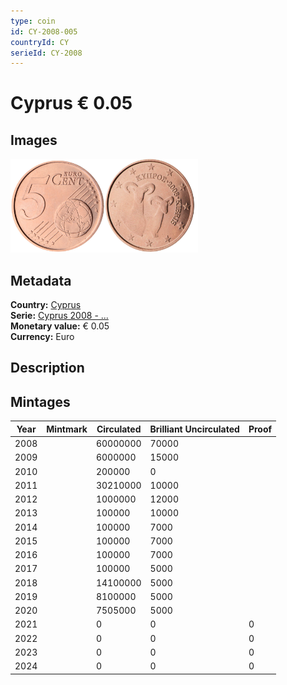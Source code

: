 ```yaml
---
type: coin
id: CY-2008-005
countryId: CY
serieId: CY-2008
---
```


# Cyprus € 0.05

## Images

<img src="../../../Images/common-2007-005.png" height="150" alt="Front image"><img src="Images/cyprus-2008-005.png" height="150" alt="Back image">

## Metadata

**Country:** [Cyprus](../index.md)\
**Serie:** [Cyprus 2008 - ...](index.md)\
**Monetary value:** € 0.05\
**Currency:** Euro

## Description


## Mintages

| Year | Mintmark | Circulated | Brilliant Uncirculated | Proof |
| ---- | -------- | ---------- | ---------------------- | ----- |
| 2008 |  | 60000000| 70000 |  |
| 2009 |  | 6000000| 15000 |  |
| 2010 |  | 200000| 0 |  |
| 2011 |  | 30210000| 10000 |  |
| 2012 |  | 1000000| 12000 |  |
| 2013 |  | 100000| 10000 |  |
| 2014 |  | 100000| 7000 |  |
| 2015 |  | 100000| 7000 |  |
| 2016 |  | 100000| 7000 |  |
| 2017 |  | 100000| 5000 |  |
| 2018 |  | 14100000| 5000 |  |
| 2019 |  | 8100000| 5000 |  |
| 2020 |  | 7505000| 5000 |  |
| 2021 |  | 0 | 0 | 0 |
| 2022 |  | 0 | 0 | 0 |
| 2023 |  | 0 | 0 | 0 |
| 2024 |  | 0 | 0 | 0 |
